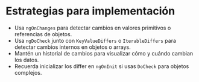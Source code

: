 # Estrategias para implementación

- Usa `ngOnChanges` para detectar cambios en valores primitivos o referencias de objetos.
- Usa `ngDoCheck` junto con `KeyValueDiffers` o `IterableDiffers` para detectar cambios internos en objetos o arrays.
- Mantén un historial de cambios para visualizar cómo y cuándo cambian los datos.
- Recuerda inicializar los differ en `ngOnInit` si usas `DoCheck` para objetos complejos.
